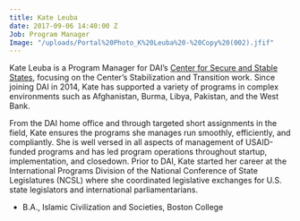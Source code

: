 ```yaml
---
title: Kate Leuba
date: 2017-09-06 14:40:00 Z
Job: Program Manager
Image: "/uploads/Portal%20Photo_K%20Leuba%20-%20Copy%20(002).jfif"
---
```


Kate Leuba is a Program Manager for DAI’s [Center for Secure and Stable States](https://www.dai.com/our-work/solutions/fragile-states), focusing on the Center’s Stabilization and Transition work. Since joining DAI in 2014, Kate has supported a variety of programs in complex environments such as Afghanistan, Burma, Libya, Pakistan, and the West Bank. 

<!--more-->

From the DAI home office and through targeted short assignments in the field, Kate ensures the programs she manages run smoothly, efficiently, and compliantly. She is well versed in all aspects of management of USAID-funded programs and has led program operations throughout startup, implementation, and closedown. Prior to DAI, Kate started her career at the International Programs Division of the National Conference of State Legislatures (NCSL) where she coordinated legislative exchanges for U.S. state legislators and international parliamentarians.

* B.A., Islamic Civilization and Societies, Boston College
